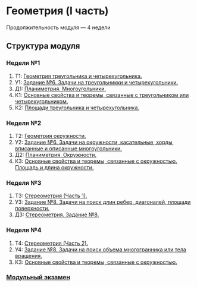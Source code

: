 <head>
  <link rel="stylesheet" type="text/css" media="all" href="./../../css/main.css" />
</head>


# Геометрия (I часть)

Продолжительность модуля — 4 недели

## Структура модуля

### Неделя №1

  1. <span class="theory">Т1:</span> [Геометрия треугольника и четырехугольника.](./components/theory/theory-1.md)
  2. <span class="class">У1:</span> [Задание №6. Задачи на треугольникки и четырехугольники.](./components/class/class-1.md)
  3. <span class="homework">Д1:</span> [Планиметрия. Многоугольники.](./components/homework/homework-1.md)
  4. <span class="quiz">К1:</span> [Основные свойства и теоремы, связанные с треугольником или четырехугольником.](./components/quiz/quiz-1.md)
  5. <span class="quiz">К2:</span> [Площади треугольника и четырехугольника.](./components/quiz/quiz-2.md)

### Неделя №2

  1. <span class="theory">Т2:</span> [Геометрия окружности.](./components/theory/theory-2.md)
  2. <span class="class">У2:</span> [Задание №6. Задачи на окружности, касательные, хорды, вписанные и описанные многоугольники.](./components/class/class-2.md)
  3. <span class="homework">Д2:</span> [Планиметрия. Окружности.](./components/homework/homework-2.md)
  4. <span class="quiz">К3:</span> [Основные свойства и теоремы, связанные с окружностью. Площадь и длина окружности.](./components/quiz/quiz-3.md)

### Неделя №3

1. <span class="theory">Т3:</span> [Стереометрия (Часть 1).](./components/theory/theory-3.md)
2. <span class="class">У3:</span> [Задание №8. Задачи на поиск длин ребер, диагоналей, площади поверхности.](./components/class/class-3.md)
3. <span class="homework">Д3:</span> [Стереометрия. Задание №8.](./components/homework/homework-3.md)

### Неделя №4

1. <span class="theory">Т4:</span> [Стереометрия (Часть 2).](./components/theory/theory-4.md)
2. <span class="class">У4:</span> [Задание №8. Задачи на поиск объема многогранника или тела вращения.](./components/class/class-4.md)
3. <span class="quiz">К3:</span> [Основные свойства и теоремы, связанные с окружностью.](./components/quiz/quiz-2.md)

### [Модульный экзамен ](./components/exam/exam-1.md)